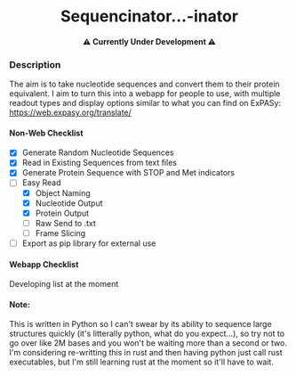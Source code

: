 <h1 align="center">Sequencinator…-inator</h1>
<h4 align="center">⚠️ Currently Under Development ⚠️</h4>

### Description
The aim is to take nucleotide sequences and convert them to their protein equivalent. I aim to turn this into a webapp for people to use, with multiple readout types and display options similar to what you can find on ExPASy: https://web.expasy.org/translate/

#### Non-Web Checklist
- [x] Generate Random Nucleotide Sequences
- [x] Read in Existing Sequences from text files
- [x] Generate Protein Sequence with STOP and Met indicators
- [ ] Easy Read
	- [x] Object Naming
	- [x] Nucleotide Output
	- [x] Protein Output
	- [ ] Raw Send to .txt
	- [ ] Frame Slicing
- [ ] Export as pip library for external use

#### Webapp Checklist
Developing list at the moment

#### Note:
This is written in Python so I can't swear by its ability to sequence large structures quickly (it's litterally python, what do you expect…), so try not to go over like 2M bases and you won't be waiting more than a second or two. I'm considering re-writting this in rust and then having python just call rust executables, but I'm still learning rust at the moment so it'll have to wait.
